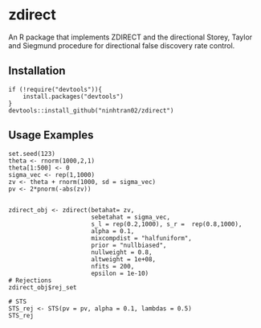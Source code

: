 # zdirect
An R package that implements ZDIRECT and the directional Storey, Taylor and Siegmund procedure for directional false discovery rate control.

## Installation
```
if (!require("devtools")){
    install.packages("devtools")
}
devtools::install_github("ninhtran02/zdirect")
```

## Usage Examples
```
set.seed(123)
theta <- rnorm(1000,2,1)
theta[1:500] <- 0
sigma_vec <- rep(1,1000)
zv <- theta + rnorm(1000, sd = sigma_vec)
pv <- 2*pnorm(-abs(zv))


zdirect_obj <- zdirect(betahat= zv,
                       sebetahat = sigma_vec,
                       s_l = rep(0.2,1000), s_r =  rep(0.8,1000),
                       alpha = 0.1,
                       mixcompdist = "halfuniform",
                       prior = "nullbiased",
                       nullweight = 0.8,
                       altweight = 1e+08,
                       nfits = 200,
                       epsilon = 1e-10)
# Rejections
zdirect_obj$rej_set

# STS
STS_rej <- STS(pv = pv, alpha = 0.1, lambdas = 0.5)
STS_rej
```
